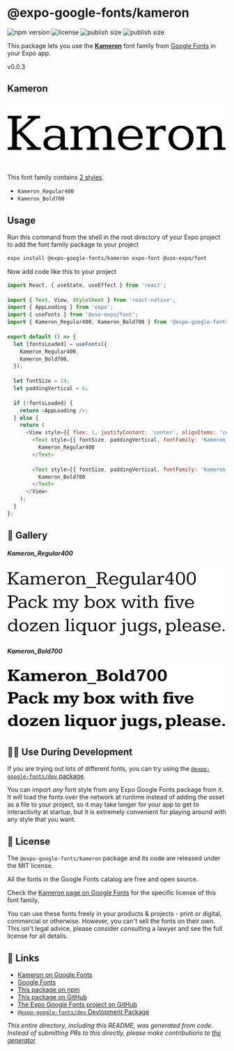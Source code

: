 # @expo-google-fonts/kameron

![npm version](https://flat.badgen.net/npm/v/@expo-google-fonts/kameron)
![license](https://flat.badgen.net/github/license/expo/google-fonts)
![publish size](https://flat.badgen.net/packagephobia/install/@expo-google-fonts/kameron)
![publish size](https://flat.badgen.net/packagephobia/publish/@expo-google-fonts/kameron)

This package lets you use the [**Kameron**](https://fonts.google.com/specimen/Kameron) font family from [Google Fonts](https://fonts.google.com/) in your Expo app.

v0.0.3

## Kameron

![Kameron](./font-family.png)

This font family contains [2 styles](#-gallery).

- `Kameron_Regular400`
- `Kameron_Bold700`

## Usage

Run this command from the shell in the root directory of your Expo project to add the font family package to your project
```sh
expo install @expo-google-fonts/kameron expo-font @use-expo/font
```

Now add code like this to your project
```js
import React, { useState, useEffect } from 'react';

import { Text, View, StyleSheet } from 'react-native';
import { AppLoading } from 'expo';
import { useFonts } from '@use-expo/font';
import { Kameron_Regular400, Kameron_Bold700 } from '@expo-google-fonts/kameron';

export default () => {
  let [fontsLoaded] = useFonts({
    Kameron_Regular400,
    Kameron_Bold700,
  });

  let fontSize = 24;
  let paddingVertical = 6;

  if (!fontsLoaded) {
    return <AppLoading />;
  } else {
    return (
      <View style={{ flex: 1, justifyContent: 'center', alignItems: 'center' }}>
        <Text style={{ fontSize, paddingVertical, fontFamily: 'Kameron_Regular400' }}>
          Kameron_Regular400
        </Text>

        <Text style={{ fontSize, paddingVertical, fontFamily: 'Kameron_Bold700' }}>
          Kameron_Bold700
        </Text>
      </View>
    );
  }
};

```

## 🔡 Gallery

##### Kameron_Regular400
![Kameron_Regular400](./31d4c66237b8a2353dcb28cc0c0fcf347f10cb20582071c7db1e3d2820bc9d29.ttf.png)

##### Kameron_Bold700
![Kameron_Bold700](./ba1c38d9290bf8209d9ff96941f976a43f44f9bd3eee9b066349fe39d6a0eef6.ttf.png)


## 👩‍💻 Use During Development

If you are trying out lots of different fonts, you can try using the [`@expo-google-fonts/dev` package](https://github.com/expo/google-fonts/tree/master/font-packages/dev#readme).

You can import *any* font style from any Expo Google Fonts package from it. It will load the fonts
over the network at runtime instead of adding the asset as a file to your project, so it may take longer
for your app to get to interactivity at startup, but it is extremely convenient
for playing around with any style that you want.

## 📖 License

The `@expo-google-fonts/kameron` package and its code are released under the MIT license.

All the fonts in the Google Fonts catalog are free and open source.

Check the [Kameron page on Google Fonts](https://fonts.google.com/specimen/Kameron) for the specific license of this font family.

You can use these fonts freely in your products & projects - print or digital, commercial or otherwise. However, you can't sell the fonts on their own. This isn't legal advice, please consider consulting a lawyer and see the full license for all details.

## 🔗 Links

- [Kameron on Google Fonts](https://fonts.google.com/specimen/Kameron)
- [Google Fonts](https://fonts.google.com/)
- [This package on npm](https://www.npmjs.com/package/@expo-google-fonts/kameron)
- [This package on GitHub](https://github.com/expo/google-fonts/tree/master/font-packages/kameron)
- [The Expo Google Fonts project on GitHub](https://github.com/expo/google-fonts)
- [`@expo-google-fonts/dev` Devlopment Package](https://github.com/expo/google-fonts/tree/master/font-packages/dev)


*This entire directory, including this README, was generated from code. Instead of submitting PRs to this directly, please make contributions to [the generator](https://github.com/expo/google-fonts/tree/master/packages/generator)*
